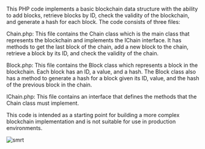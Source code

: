 This PHP code implements a basic blockchain data structure with the ability to add blocks, retrieve blocks by ID, check the validity of the blockchain, and generate a hash for each block. The code consists of three files:

Chain.php: This file contains the Chain class which is the main class that represents the blockchain and implements the IChain interface. It has methods to get the last block of the chain, add a new block to the chain, retrieve a block by its ID, and check the validity of the chain.

Block.php: This file contains the Block class which represents a block in the blockchain. Each block has an ID, a value, and a hash. The Block class also has a method to generate a hash for a block given its ID, value, and the hash of the previous block in the chain.

IChain.php: This file contains an interface that defines the methods that the Chain class must implement.

This code is intended as a starting point for building a more complex blockchain implementation and is not suitable for use in production environments.

![smrt](https://user-images.githubusercontent.com/76947058/236705502-fc3b3235-4cff-4d31-bcd7-3e827c9a752d.png)
